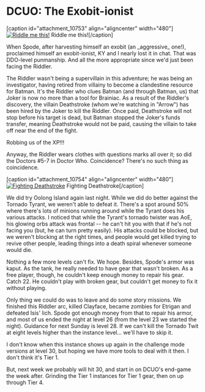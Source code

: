 # DCUO: The Exobit-ionist

[caption id="attachment\_10753" align="aligncenter" width="480"][![Riddle me this!](http://westkarana.com/wp-content/uploads/2013/03/DCGame-2013-03-03-23-05-44-13-480x300.jpg)](http://westkarana.com/wp-content/uploads/2013/03/DCGame-2013-03-03-23-05-44-13.jpg) Riddle me this![/caption]

When Spode, after harvesting himself an exobit (an \_aggressive\_ one!), proclaimed himself an exobit-ionist, KY and I nearly lost it in chat. That was DDO-level punmanship. And all the more appropriate since we'd just been facing the Riddler.

The Riddler wasn't being a supervillain in this adventure; he was being an investigator, having retired from villainy to become a clandestine resource for Batman. It's the Riddler who clues Batman (and through Batman, us) that Joker is now no more than a tool for Brainiac. As a result of the Riddler's discovery, the villain Deathstroke (whom we're watching in "Arrow") has been hired by the Joker to kill the Riddler. Once paid, Deathstroke will not stop before his target is dead, but Batman stopped the Joker's funds transfer, meaning Deathstroke would not be paid, causing the villain to take off near the end of the fight.

Robbing us of the XP!!!

Anyway, the Riddler wears clothes with questions marks all over it; so did the Doctors #5-7 in Doctor Who. Coincidence? There's no such thing as coincidence.

[caption id="attachment\_10754" align="aligncenter" width="480"][![Fighting Deathstroke](http://westkarana.com/wp-content/uploads/2013/03/MPYR0101_DESIGNERDATA-PC-03-23.06.430-480x342.jpg)](http://westkarana.com/wp-content/uploads/2013/03/MPYR0101_DESIGNERDATA-PC-03-23.06.430.jpg) Fighting Deathstroke[/caption]

We did try Oolong Island again last night. While we did do better against the Tornado Tyrant, we weren't able to defeat it. There's a spot around 50% where there's lots of minions running around while the Tyrant does his various attacks. I noticed that while the Tyrant's tornado twister was AoE, his glowing orbs attack was frontal -- he can't hit you with that if he's not facing you (but, he can turn pretty easily). His attacks could be blocked, but we weren't blocking at the right times, and people would get killed trying to revive other people, leading things into a death spiral whenever someone would die.

Nothing a few more levels can't fix. We hope. Besides, Spode's armor was kaput. As the tank, he really needed to have gear that wasn't broken. As a free player, though, he couldn't keep enough money to repair his gear. Catch 22. He couldn't play with broken gear, but couldn't get money to fix it without playing.

Only thing we could do was to leave and do some story missions. We finished this Riddler arc, killed Clayface, became zombies for Etrigan and defeated Isis' lich. Spode got enough money from that to repair his armor, and most of us ended the night at level 26 (from the level 23 we started the night). Guidance for next Sunday is level 28. If we can't kill the Tornado Twit at eight levels higher than the instance level... we'll have to skip it.

I don't know when this instance shows up again in the challenge mode versions at level 30, but hoping we have more tools to deal with it then. I don't think it's Tier 1.

But, next week we probably will hit 30, and start in on DCUO's end-game the week after. Grinding the Tier 1 instances for Tier 1 gear, then on up through Tier 4.
